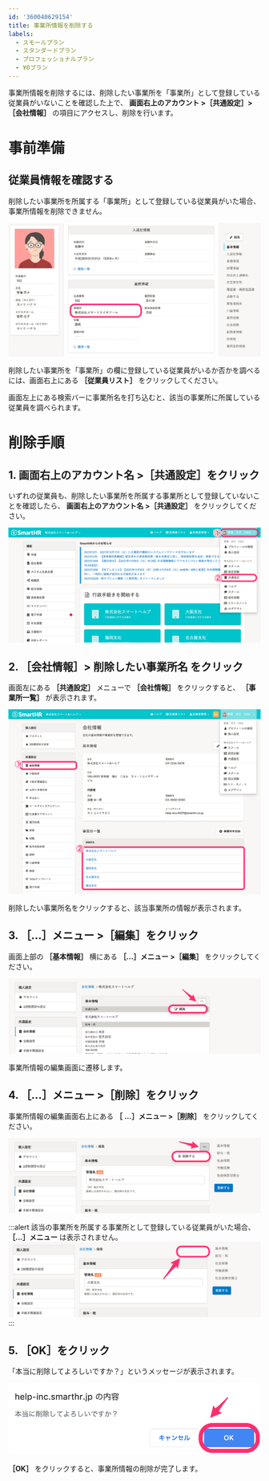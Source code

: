 ```yaml
---
id: '360040629154'
title: 事業所情報を削除する
labels:
  - スモールプラン
  - スタンダードプラン
  - プロフェッショナルプラン
  - ¥0プラン
---
```

事業所情報を削除するには、削除したい事業所を「事業所」として登録している従業員がいないことを確認した上で、 **画面右上のアカウント >［共通設定］>［会社情報］** の項目にアクセスし、削除を行います。

# 事前準備

## 従業員情報を確認する

削除したい事業所を所属する「事業所」として登録している従業員がいた場合、事業所情報を削除できません。

![](./360040629154_1.png)

削除したい事業所を「事業所」の欄に登録している従業員がいるか否かを調べるには、画面右上にある **［従業員リスト］** をクリックしてください。

画面左上にある検索バーに事業所名を打ち込むと、該当の事業所に所属している従業員を調べられます。

# 削除手順

## 1\. 画面右上のアカウント名 >［共通設定］をクリック

いずれの従業員も、削除したい事業所を所属する事業所として登録していないことを確認したら、 **画面右上のアカウント名 >［共通設定］** をクリックしてください。

![](./__________2021-11-12_16_04_42.png)

## 2\. ［会社情報］> 削除したい事業所名 をクリック

画面左にある **［共通設定］** メニューで **［会社情報］** をクリックすると、 **［事業所一覧］** が表示されます。

![](./screencapture-help-inc-smarthr-jp-admin-company-2021-11-12-15_50_43.png)

削除したい事業所名をクリックすると、該当事業所の情報が表示されます。

## 3\. ［...］メニュー >［編集］をクリック

画面上部の **［基本情報］** 横にある **［...］メニュー >［編集］** をクリックしてください。

![](./__________2022-01-11_15_50_50.png)

事業所情報の編集画面に遷移します。

## 4\. ［...］メニュー >［削除］をクリック

事業所情報の編集画面右上にある **［**  **...］メニュー >［削除］** をクリックしてください。

![](./__________2022-01-11_15_54_06.png)

:::alert
該当の事業所を所属する事業所として登録している従業員がいた場合、 **［...］メニュー**  は表示されません。 ![](./__________2022-01-11_15_52_19.png)
:::

## 5\. ［OK］をクリック

「本当に削除してよろしいですか？」というメッセージが表示されます。

![](./image.png)

 **［OK］** をクリックすると、事業所情報の削除が完了します。
